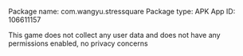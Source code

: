 Package name:
com.wangyu.stressquare
Package type:
APK
App ID:
106611157

This game does not collect any user data and does not have any permissions enabled,
no privacy concerns
